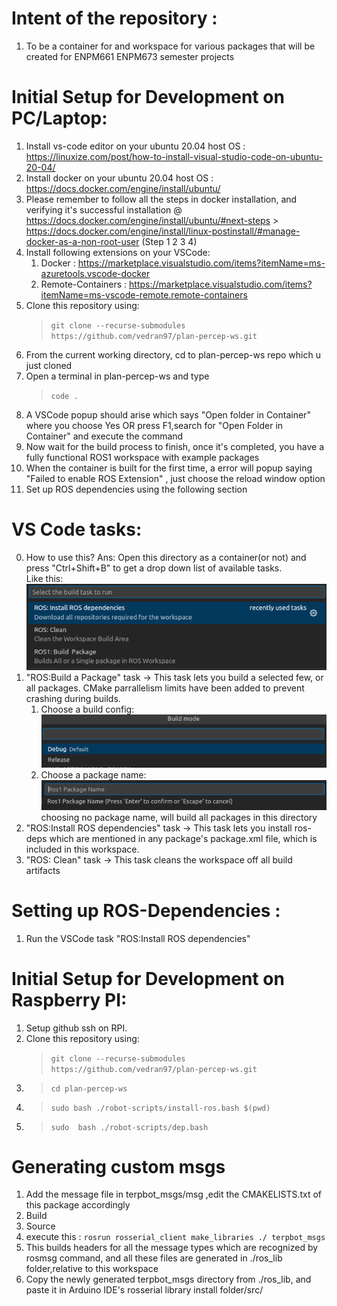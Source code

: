 # Intent of the repository : 

1. To be a container for and workspace for various packages that will be created for ENPM661 ENPM673 semester projects

# Initial Setup for Development on PC/Laptop:

1. Install vs-code editor on your ubuntu 20.04 host OS : https://linuxize.com/post/how-to-install-visual-studio-code-on-ubuntu-20-04/
2. Install docker on your ubuntu 20.04 host OS : https://docs.docker.com/engine/install/ubuntu/
3. Please remember to follow all the steps in docker installation, and verifying it's successful installation @ https://docs.docker.com/engine/install/ubuntu/#next-steps > https://docs.docker.com/engine/install/linux-postinstall/#manage-docker-as-a-non-root-user (Step 1 2 3 4)
4. Install following extensions on your VSCode: 
    1. Docker : https://marketplace.visualstudio.com/items?itemName=ms-azuretools.vscode-docker
    2. Remote-Containers :  https://marketplace.visualstudio.com/items?itemName=ms-vscode-remote.remote-containers
5. Clone this repository using:
    > ``` git clone --recurse-submodules https://github.com/vedran97/plan-percep-ws.git ```
6. From the current working directory, cd to plan-percep-ws repo which u just cloned
7. Open a terminal in plan-percep-ws and type 
    > ``` code . ```
8. A VSCode popup should arise which says "Open folder in Container" where you choose Yes OR press F1,search for "Open Folder in Container" and execute the command
9. Now wait for the build process to finish, once it's completed, you have a fully functional ROS1 workspace with example packages
11. When the container is built for the first time, a error will popup saying "Failed to enable ROS Extension" , just choose the reload window option
10. Set up ROS dependencies using the following section

# VS Code tasks:

0. How to use this? Ans: Open this directory as a container(or not) and press "Ctrl+Shift+B" to get a drop down list of available tasks.<br>Like this: <br> ![Tasks](./docs/tasks.png)
1. "ROS:Build a Package" task -> This task lets you build a selected few, or all packages. CMake parrallelism limits have been added to prevent crashing during builds.
    1. Choose a build config:<br>![Build-Config](./docs/buildmode.png)
    2. Choose a package name:<br>![Package-Name](./docs/pkgname.png)
<br>choosing no package name, will build all packages in this directory
2. "ROS:Install ROS dependencies" task -> This task lets you install ros-deps which are mentioned in any package's package.xml file, which is included in this workspace.
3. "ROS: Clean" task -> This task cleans the workspace off all build artifacts

# Setting up ROS-Dependencies :

1. Run the VSCode task "ROS:Install ROS dependencies"

# Initial Setup for Development on Raspberry PI:

1. Setup github ssh on RPI.
2. Clone this repository using:
    > ``` git clone --recurse-submodules https://github.com/vedran97/plan-percep-ws.git ```
3. > ```cd plan-percep-ws```
4. > ```sudo bash ./robot-scripts/install-ros.bash $(pwd) ```
5. > ```sudo  bash ./robot-scripts/dep.bash  ```

# Generating custom msgs

1. Add the message file in terpbot_msgs/msg ,edit the CMAKELISTS.txt of this package accordingly
2. Build
3. Source
4. execute this : ```rosrun rosserial_client make_libraries ./ terpbot_msgs```
5. This builds headers for all the message types which are recognized by rosmsg command, and all these files are generated in ./ros_lib folder,relative to this workspace
6. Copy the newly generated terpbot_msgs directory from ./ros_lib, and paste it in Arduino IDE's rosserial library install folder/src/

